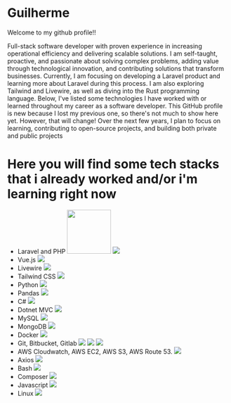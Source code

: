 # Guilherme
Welcome to my github profile!!

Full-stack software developer with proven experience in increasing operational efficiency and delivering scalable solutions. I am self-taught, proactive, and passionate about solving complex problems, adding value through technological innovation, and contributing solutions that transform businesses.
Currently, I am focusing on developing a Laravel product and learning more about Laravel during this process. I am also exploring Tailwind and Livewire, as well as diving into the Rust programming language. Below, I've listed some technologies I have worked with or learned throughout my career as a software developer.
This GitHub profile is new because I lost my previous one, so there's not much to show here yet. However, that will change! Over the next few years, I plan to focus on learning, contributing to open-source projects, and building both private and public projects

# Here you will find some tech stacks that i already worked and/or i'm learning right now

- Laravel and PHP  <img width="100px" src="https://cdn.jsdelivr.net/gh/devicons/devicon@latest/icons/php/php-original.svg" /> <img src="https://cdn.jsdelivr.net/gh/devicons/devicon@latest/icons/laravel/laravel-original.svg" />
- Vue.js <img src="https://cdn.jsdelivr.net/gh/devicons/devicon@latest/icons/vuejs/vuejs-original.svg" />
- Livewire <img src="https://cdn.jsdelivr.net/gh/devicons/devicon@latest/icons/livewire/livewire-original-wordmark.svg" />
- Tailwind CSS <img src="https://cdn.jsdelivr.net/gh/devicons/devicon@latest/icons/tailwindcss/tailwindcss-original-wordmark.svg" />
- Python <img src="https://cdn.jsdelivr.net/gh/devicons/devicon@latest/icons/python/python-original.svg" />
- Pandas <img src="https://cdn.jsdelivr.net/gh/devicons/devicon@latest/icons/pandas/pandas-original.svg" />
- C# <img src="https://cdn.jsdelivr.net/gh/devicons/devicon@latest/icons/csharp/csharp-original.svg" />
- Dotnet MVC <img src="https://cdn.jsdelivr.net/gh/devicons/devicon@latest/icons/dotnetcore/dotnetcore-original.svg" />
- MySQL <img src="https://cdn.jsdelivr.net/gh/devicons/devicon@latest/icons/mysql/mysql-original.svg" />
- MongoDB <img src="https://cdn.jsdelivr.net/gh/devicons/devicon@latest/icons/mongodb/mongodb-original.svg" />
- Docker <img src="https://cdn.jsdelivr.net/gh/devicons/devicon@latest/icons/docker/docker-original.svg" />
- Git, Bitbucket, Gitlab <img src="https://cdn.jsdelivr.net/gh/devicons/devicon@latest/icons/git/git-original.svg" /> <img src="https://cdn.jsdelivr.net/gh/devicons/devicon@latest/icons/bitbucket/bitbucket-original.svg" /> <img src="https://cdn.jsdelivr.net/gh/devicons/devicon@latest/icons/gitlab/gitlab-original.svg" />
- AWS Cloudwatch, AWS EC2, AWS S3, AWS Route 53. <img src="https://cdn.jsdelivr.net/gh/devicons/devicon@latest/icons/amazonwebservices/amazonwebservices-original-wordmark.svg" />
- Axios <img src="https://cdn.jsdelivr.net/gh/devicons/devicon@latest/icons/axios/axios-plain.svg" />
- Bash <img src="https://cdn.jsdelivr.net/gh/devicons/devicon@latest/icons/bash/bash-original.svg" />
- Composer <img src="https://cdn.jsdelivr.net/gh/devicons/devicon@latest/icons/composer/composer-original.svg" />
- Javascript <img src="https://cdn.jsdelivr.net/gh/devicons/devicon@latest/icons/javascript/javascript-original.svg" />
- Linux <img src="https://cdn.jsdelivr.net/gh/devicons/devicon@latest/icons/linux/linux-original.svg" />
